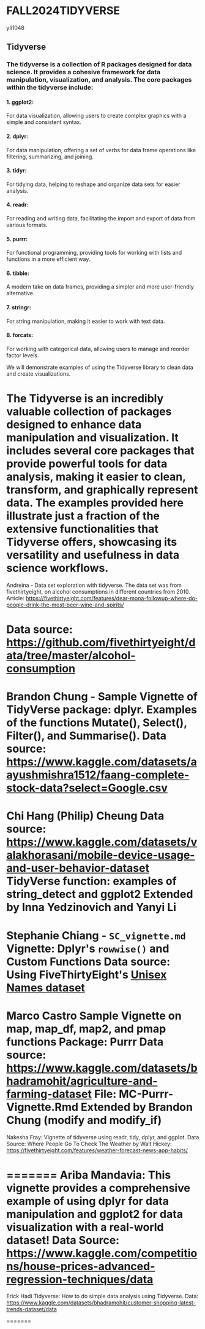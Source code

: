 # FALL2024TIDYVERSE

yli1048
## Tidyverse
### The tidyverse is a collection of R packages designed for data science. It provides a cohesive framework for data manipulation, visualization, and analysis. The core packages within the tidyverse include:

#### 1. ggplot2: 
For data visualization, allowing users to create complex graphics with a simple and consistent syntax.

#### 2. dplyr: 
For data manipulation, offering a set of verbs for data frame operations like filtering, summarizing, and joining.

#### 3. tidyr: 
For tidying data, helping to reshape and organize data sets for easier analysis.

#### 4. readr: 
For reading and writing data, facilitating the import and export of data from various formats.

#### 5. purrr: 
For functional programming, providing tools for working with lists and functions in a more efficient way.

#### 6. tibble: 
A modern take on data frames, providing a simpler and more user-friendly alternative.

#### 7. stringr: 
For string manipulation, making it easier to work with text data.

#### 8. forcats: 
For working with categorical data, allowing users to manage and reorder factor levels.


We will demonstrate examples of using the Tidyverse library to clean data and create visualizations.

The Tidyverse is an incredibly valuable collection of packages designed to enhance data manipulation and visualization. It includes several core packages that provide powerful tools for data analysis, making it easier to clean, transform, and graphically represent data. The examples provided here illustrate just a fraction of the extensive functionalities that Tidyverse offers, showcasing its versatility and usefulness in data science workflows.
=======

Andreina - Data set exploration with tidyverse. The data set was from fivethirtyeight, on alcohol consumptions in different countries from 2010. 
Article: https://fivethirtyeight.com/features/dear-mona-followup-where-do-people-drink-the-most-beer-wine-and-spirits/

Data source: https://github.com/fivethirtyeight/data/tree/master/alcohol-consumption
=======

Brandon Chung - Sample Vignette of TidyVerse package: dplyr. Examples of the functions Mutate(), Select(), Filter(), and Summarise(). 
Data source: https://www.kaggle.com/datasets/aayushmishra1512/faang-complete-stock-data?select=Google.csv
=======

Chi Hang (Philip) Cheung
Data source: https://www.kaggle.com/datasets/valakhorasani/mobile-device-usage-and-user-behavior-dataset
TidyVerse function: examples of string_detect and ggplot2
Extended by Inna Yedzinovich and Yanyi Li
=======

Stephanie Chiang - `SC_vignette.md`
Vignette: Dplyr's `rowwise()` and Custom Functions
Data source: Using FiveThirtyEight's [Unisex Names dataset](https://github.com/fivethirtyeight/data/tree/master/unisex-names)
=======

Marco Castro
Sample Vignette on map, map_df, map2, and pmap functions
Package: Purrr
Data source: https://www.kaggle.com/datasets/bhadramohit/agriculture-and-farming-dataset
File: MC-Purrr-Vignette.Rmd
Extended by Brandon Chung (modify and modify_if)
=======

Nakesha Fray: Vignette of tidyverse using readr, tidy, dplyr, and ggplot. Data Source: Where People Go To Check The Weather by Walt Hickey: https://fivethirtyeight.com/features/weather-forecast-news-app-habits/

=======
Ariba Mandavia: This vignette provides a comprehensive example of using dplyr for data manipulation and ggplot2 for data visualization with a real-world dataset!
Data Source: https://www.kaggle.com/competitions/house-prices-advanced-regression-techniques/data
=======

Erick Hadi
Tidyverse: How to do simple data analysis using Tidyverse.
Data: https://www.kaggle.com/datasets/bhadramohit/customer-shopping-latest-trends-dataset/data 

=======
